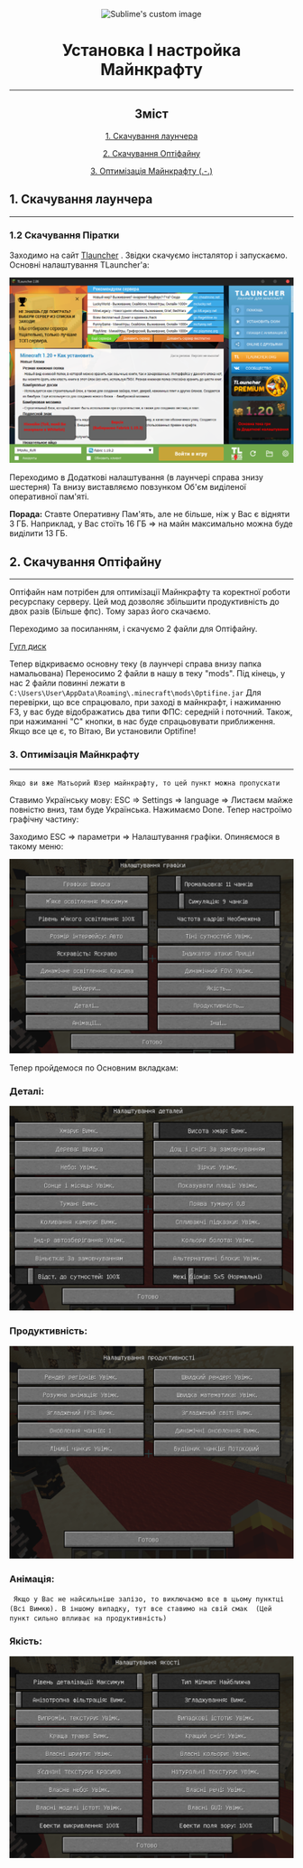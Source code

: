 
<p align="center">
  <img src="https://i.imgur.com/kQLC7c4.png?raw=true" alt="Sublime's custom image"/>
</p>

<h1 align="center">Установка І настройка Майнкрафту</h1>

___

<span align="center">

## Зміст

[1. Скачування лаунчера](#a1)

[2. Скачування Оптіфайну](#a2)

[3. Оптимізація Майнкрафту (.-.)](#a3)



</span>



<a name="a1"></a>
## 1. Скачування лаунчера
___
### 1.2 Скачування Піратки

Заходимо на сайт [Tlauncher](https://tlauncher.org/) . Звідки скачуємо інсталятор і запускаємо.
Основні налаштування TLauncher'a:

<p align="center">

![img.png](images/tlaun.png)

</p>

Переходимо в Додаткові налаштування (в лаунчері справа знизу шестерня) Та внизу виставляємо
повзунком Об'єм виділеної оперативної пам'яті. 

**Порада:** Ставте Оперативну Пам'ять, але не більше, ніж у Вас є відняти 3 ГБ.
Наприклад, у Вас стоїть 16 ГБ => на майн максимально можна буде виділити 13 ГБ.




<a name="a2"></a>
## 2. Скачування Оптіфайну
___

Оптіфайн нам потрібен для оптимізації Майнкрафту та коректної роботи
ресурспаку серверу. Цей мод дозволяє збільшити продуктивність до двох разів
(Більше фпс). Тому зараз його скачаємо.


Переходимо за посиланням, і скачуємо 2 файли для Оптіфайну.

[Гугл диск](https://drive.google.com/drive/folders/1h0L_ZUJxBb6npJZFBZ4G_XYUCRb61Yaz?usp=sharing)

Тепер відкриваємо основну теку (в лаунчері справа внизу папка намальована)
Переносимо 2 файли в нашу в теку "mods". Під кінець, у нас 2 файли повинні лежати
в `C:\Users\User\AppData\Roaming\.minecraft\mods\Optifine.jar`
Для перевірки, що все спрацювало, при заході в майнкрафт, і нажиманню F3, у вас
буде відображатись два типи ФПС: середній і поточний. Також, при нажиманні "С" кнопки,
в нас буде спрацьовувати приближення. Якщо все це є, то Вітаю, Ви установили Optifine!


<a name="a3"></a>
### 3. Оптимізація Майнкрафту
___
`Якщо ви вже Матьорий Юзер майнкрафту, то цей пункт можна пропускати  `

Ставимо Українську мову: ESC => Settings => language => Листаєм майже
повністю вниз, там буде Українська.
Нажимаємо Done. Тепер настроїмо графічну частину:

Заходимо ESC => параметри => Налаштування графіки. Опиняємося в такому меню:

<p align="center">

![img.png](images/set.png)

</p>

Тепер пройдемося по Основним вкладкам:

### Деталі:

<p align="center">

![img.png](images/det.png)

</p>

### Продуктивність:

<p align="center">

![img.png](images/kpd.png)

</p>

### Анімація:

` Якщо у Вас не найсильніше залізо, то виключаємо все в цьому пунктці
(Всі Вимкю). В іншому випадку, тут все ставимо на свій смак 
(Цей пункт сильно впливає на продуктивність)`

### Якість:
<p align="center">

![img.png](images/qualit.png)

</p>